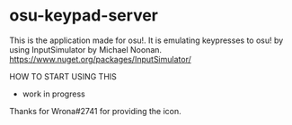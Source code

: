 # osu-keypad-server

This is the application made for osu!.
It is emulating keypresses to osu! by using InputSimulator by Michael Noonan. https://www.nuget.org/packages/InputSimulator/

HOW TO START USING THIS
- work in progress



Thanks for Wrona#2741 for providing the icon.
